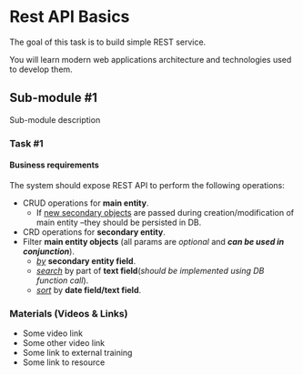 # Rest API Basics

The goal of this task is to build simple REST service. 

You will learn modern web applications architecture and technologies used to develop them.

## Sub-module #1

Sub-module description

### Task #1

#### Business requirements



The system should expose REST API to perform the following operations:
* CRUD operations for **main entity**.
  * If <ins>new secondary objects</ins> are passed during creation/modification of main entity –they should be persisted in DB.
* CRD operations for **secondary entity**.
* Filter **main entity objects** (all params are *optional* and ***can be used in conjunction***).
  * <ins>*by*</ins> **secondary entity field**.
  * <ins>*search*</ins> by part of **text field**(*should be implemented using DB function call*).
  * <ins>*sort*</ins> by **date field/text field**.
  
### Materials (Videos & Links)

* Some video link
* Some other video link
* Some link to external training
* Some link to resource
